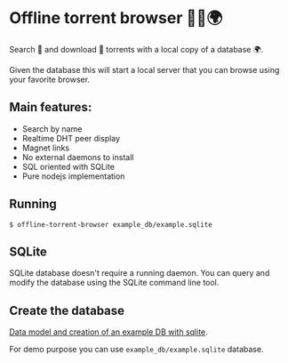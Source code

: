 # Offline torrent browser 🔎💾🌍

Search 🔎 and download 💾 torrents with a local copy of a database 🌍.

Given the database this will start a local server that you can browse using your favorite browser.

## Main features:
* Search by name
* Realtime DHT peer display
* Magnet links
* No external daemons to install
* SQL oriented with SQLite
* Pure nodejs implementation

## Running
```
$ offline-torrent-browser example_db/example.sqlite
```

## SQLite
SQLite database doesn't require a running daemon. You can query and modify the database using the
SQLite command line tool.

## Create the database
[Data model and creation of an example DB with sqlite](EXAMPLE_DB.md). 

For demo purpose you can use `example_db/example.sqlite` database.